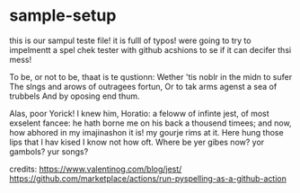 # sample-setup



this is our sampul teste file! it is fulll of typos! were going to try to impelmentt a spel chek tester with github acshions to se if it can decifer thsi mess!

To be, or not to be, thaat is te qustionn:
Wether 'tis noblr in the midn to sufer
The slngs and arows of outragees fortun,
Or to tak arms agenst a sea of trubbels
And by oposing end thum. 

Alas, poor Yorick! I knew him, Horatio: a feloww
of infinte jest, of most exselent fancee: he hath
borne me on his back a thousend timees; and now, how
abhored in my imajinashon it is! my gourje rims at
it. Here hung those lips that I hav kised I know
not how oft. Where be yer gibes now? yor
gambols? yur songs?


credits:
https://www.valentinog.com/blog/jest/
https://github.com/marketplace/actions/run-pyspelling-as-a-github-action
